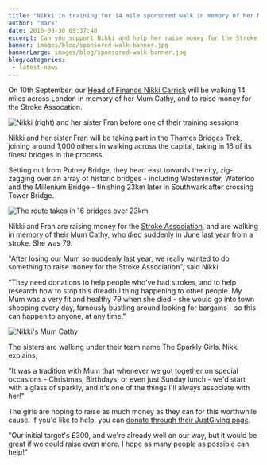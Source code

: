 ```yaml
---
title: "Nikki in training for 14 mile sponsored walk in memory of her Mum"
author: "mark"
date: 2016-08-30 09:37:48
excerpt: Can you support Nikki and help her raise money for the Stroke Association?
banner: images/blog/sponsored-walk-banner.jpg
bannerLarge: images/blog/sponsored-walk-banner.jpg
blog/categories: 
 - latest-news
---
```


On 10th September, our [Head of Finance Nikki Carrick](http://www.tomango.co.uk/is/nikki-carrick/) will be walking 14 miles across London in memory of her Mum Cathy, and to raise money for the Stroke Assocation.

![](images/blog/nikki-fran-sponsored-walk.jpg "Nikki (right) and her sister Fran before one of their training sessions")

Nikki and her sister Fran will be taking part in the [Thames Bridges Trek](http://www.thamespathchallenge.com/thames-bridges-trek), joining around 1,000 others in walking across the capital, taking in 16 of its finest bridges in the process.

Setting out from Putney Bridge, they head east towards the city, zig-zagging over an array of historic bridges - including Westminster, Waterloo and the Millenium Bridge - finishing 23km later in Southwark after crossing Tower Bridge.

![](images/blog/nikki-walk-route.jpg "The route takes in 16 bridges over 23km")

Nikki and Fran are raising money for the [Stroke Association](https://www.stroke.org.uk/), and are walking in memory of their Mum Cathy, who died suddenly in June last year from a stroke. She was 79.

"After losing our Mum so suddenly last year, we really wanted to do something to raise money for the Stroke Association", said Nikki.

"They need donations to help people who've had strokes, and to help research how to stop this dreadful thing happening to other people. My Mum was a very fit and healthy 79 when she died - she would go into town shopping every day, famously bustling around looking for bargains - so this can happen to anyone, at any time."

![](images/blog/cathy-carrick.jpg "Nikki's Mum Cathy")

The sisters are walking under their team name The Sparkly Girls. Nikki explains;

"It was a tradition with Mum that whenever we got together on special occasions - Christmas, Birthdays, or even just Sunday lunch - we'd start with a glass of sparkly, and it's one of the things I'll always associate with her!"

The girls are hoping to raise as much money as they can for this worthwhile cause. If you'd like to help, you can [donate through their JustGiving page](https://www.justgiving.com/fundraising/Fran-Nikki-Carrick).

"Our initial target's £300, and we're already well on our way, but it would be great if we could raise even more. I hope as many people as possible can help!"


